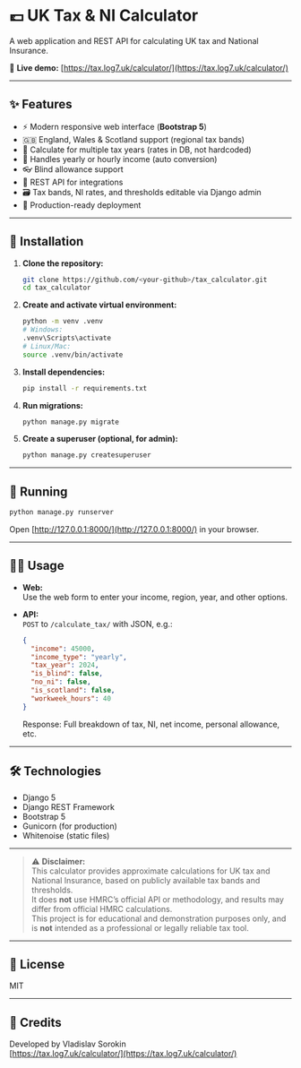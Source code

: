 # 💷 UK Tax & NI Calculator

A web application and REST API for calculating UK tax and National Insurance.

🔗 **Live demo:** [https://tax.log7.uk/calculator/](https://tax.log7.uk/calculator/)

---

## ✨ Features

- ⚡️ Modern responsive web interface (**Bootstrap 5**)
- 🇬🇧 England, Wales & Scotland support (regional tax bands)
- 📆 Calculate for multiple tax years (rates in DB, not hardcoded)
- 💼 Handles yearly or hourly income (auto conversion)
- 👓 Blind allowance support
- 🔗 REST API for integrations
- 🗃️ Tax bands, NI rates, and thresholds editable via Django admin
- 🚀 Production-ready deployment

---

## 🚀 Installation

1. **Clone the repository:**
    ```sh
    git clone https://github.com/<your-github>/tax_calculator.git
    cd tax_calculator
    ```

2. **Create and activate virtual environment:**
    ```sh
    python -m venv .venv
    # Windows:
    .venv\Scripts\activate
    # Linux/Mac:
    source .venv/bin/activate
    ```

3. **Install dependencies:**
    ```sh
    pip install -r requirements.txt
    ```

4. **Run migrations:**
    ```sh
    python manage.py migrate
    ```

5. **Create a superuser (optional, for admin):**
    ```sh
    python manage.py createsuperuser
    ```

---

## 🏃 Running

```sh
python manage.py runserver
```
Open [http://127.0.0.1:8000/](http://127.0.0.1:8000/) in your browser.

---

## 🧑‍💻 Usage

- **Web:**  
  Use the web form to enter your income, region, year, and other options.

- **API:**  
  `POST` to `/calculate_tax/` with JSON, e.g.:
    ```json
    {
      "income": 45000,
      "income_type": "yearly",
      "tax_year": 2024,
      "is_blind": false,
      "no_ni": false,
      "is_scotland": false,
      "workweek_hours": 40
    }
    ```
  Response: Full breakdown of tax, NI, net income, personal allowance, etc.

---

## 🛠 Technologies

- Django 5
- Django REST Framework
- Bootstrap 5
- Gunicorn (for production)
- Whitenoise (static files)

---

> ⚠️ **Disclaimer:**  
> This calculator provides approximate calculations for UK tax and National Insurance, based on publicly available tax bands and thresholds.  
> It does **not** use HMRC’s official API or methodology, and results may differ from official HMRC calculations.  
> This project is for educational and demonstration purposes only, and is **not** intended as a professional or legally reliable tax tool.

---

## 📄 License

MIT

---

## 🙌 Credits

Developed by Vladislav Sorokin  
[https://tax.log7.uk/calculator/](https://tax.log7.uk/calculator/)


